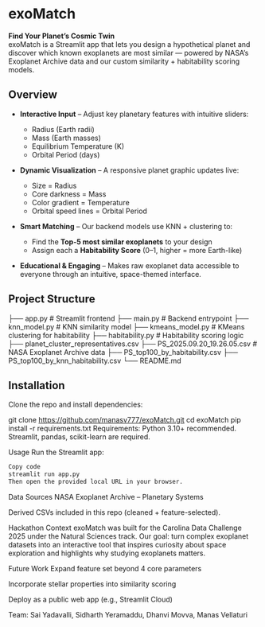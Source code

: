 # exoMatch

**Find Your Planet’s Cosmic Twin**  
exoMatch is a Streamlit app that lets you design a hypothetical planet and discover which known exoplanets are most similar — powered by NASA’s Exoplanet Archive data and our custom similarity + habitability scoring models.

## Overview

- **Interactive Input** – Adjust key planetary features with intuitive sliders:
  - Radius (Earth radii)
  - Mass (Earth masses)
  - Equilibrium Temperature (K)
  - Orbital Period (days)

- **Dynamic Visualization** – A responsive planet graphic updates live:
  - Size = Radius  
  - Core darkness = Mass  
  - Color gradient = Temperature  
  - Orbital speed lines = Orbital Period  

- **Smart Matching** – Our backend models use KNN + clustering to:
  - Find the **Top-5 most similar exoplanets** to your design  
  - Assign each a **Habitability Score** (0–1, higher = more Earth-like)

- **Educational & Engaging** – Makes raw exoplanet data accessible to everyone through an intuitive, space-themed interface.

## Project Structure

├── app.py # Streamlit frontend
├── main.py # Backend entrypoint
├── knn_model.py # KNN similarity model
├── kmeans_model.py # KMeans clustering for habitability
├── habitability.py # Habitability scoring logic
├── planet_cluster_representatives.csv
├── PS_2025.09.20_19.26.05.csv # NASA Exoplanet Archive data
├── PS_top100_by_habitability.csv
├── PS_top100_by_knn_habitability.csv
└── README.md

## Installation

Clone the repo and install dependencies:


git clone https://github.com/manasv777/exoMatch.git
cd exoMatch
pip install -r requirements.txt
Requirements: Python 3.10+ recommended. Streamlit, pandas, scikit-learn are required.

Usage
Run the Streamlit app:

```bash
Copy code
streamlit run app.py
Then open the provided local URL in your browser.
```
Data Sources
NASA Exoplanet Archive – Planetary Systems

Derived CSVs included in this repo (cleaned + feature-selected).

Hackathon Context
exoMatch was built for the Carolina Data Challenge 2025 under the Natural Sciences track.
Our goal: turn complex exoplanet datasets into an interactive tool that inspires curiosity about space exploration and highlights why studying exoplanets matters.

Future Work
Expand feature set beyond 4 core parameters

Incorporate stellar properties into similarity scoring

Deploy as a public web app (e.g., Streamlit Cloud)

Team:
Sai Yadavalli,
Sidharth Yeramaddu,
Dhanvi Movva,
Manas Vellaturi

